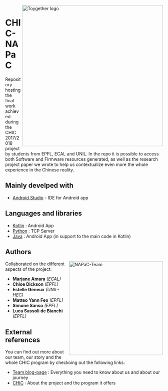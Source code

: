 
<img src="http://oi63.tinypic.com/2v01nk7.jpg" width="450" alt="Toygether logo" align="right" />

# CHIC-NAPaC

Repository hosting the final work achieved during the CHIC 2017/2018 project by students from EPFL, ECAL and UNIL. In the repo it is possible to access both Software and Firmware resources generated, as well as the research project paper we wrote to help us contextualize even more the whole experience in the Chinese reality.

## Mainly develped with 

* [Android Studio](https://developer.android.com/studio/index.html) - IDE for Android app

## Languages and libraries

* [Kotlin](https://developer.android.com/studio/index.html) : Android App
* [Python](https://developer.android.com/studio/index.html) : TCP Server
* [Java](https://developer.android.com/studio/index.html) : Android App (in support to the main code in Kotlin)

## Authors
<img src="http://oi65.tinypic.com/2rw3go4.jpg" width="300" alt="NAPaC-Team" align="right" />

Collaborated on the different aspects of the project:

* **Marjane Amara** *(ECAL)* 
* **Chloe Dickson** *(EPFL)*
* **Estelle Geneux** *(UNIL-HEC)*
* **Matteo Yann Feo** *(EPFL)*
* **Simone Sanso** *(EPFL)*
* **Luca Sassoli de Bianchi** *(EPFL)* 

## External references

You can find out more about our team, our story and the whole CHIC program by checkoing out the following links:

* [Team blog-page](https://chi.camp/projects/napac/) : Everything you need to know about us and about our journey
* [CHIC](https://chi.camp/program/) : About the project and the program it offers
